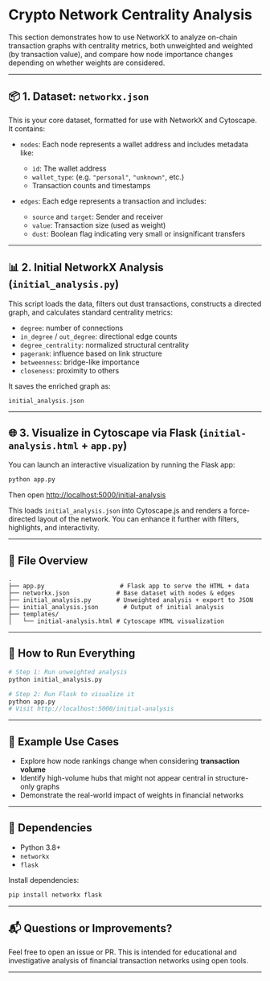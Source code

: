 # Crypto Network Centrality Analysis

This section demonstrates how to use NetworkX to analyze on-chain transaction graphs with centrality metrics, both unweighted and weighted (by transaction value), and compare how node importance changes depending on whether weights are considered.

---

## 📦 1. Dataset: `networkx.json`

This is your core dataset, formatted for use with NetworkX and Cytoscape. It contains:

- `nodes`: Each node represents a wallet address and includes metadata like:
  - `id`: The wallet address
  - `wallet_type`: (e.g. `"personal"`, `"unknown"`, etc.)
  - Transaction counts and timestamps

- `edges`: Each edge represents a transaction and includes:
  - `source` and `target`: Sender and receiver
  - `value`: Transaction size (used as weight)
  - `dust`: Boolean flag indicating very small or insignificant transfers

---

## 📊 2. Initial NetworkX Analysis (`initial_analysis.py`)

This script loads the data, filters out dust transactions, constructs a directed graph, and calculates standard centrality metrics:

- `degree`: number of connections
- `in_degree` / `out_degree`: directional edge counts
- `degree_centrality`: normalized structural centrality
- `pagerank`: influence based on link structure
- `betweenness`: bridge-like importance
- `closeness`: proximity to others

It saves the enriched graph as:

```
initial_analysis.json
```

---

## 🌐 3. Visualize in Cytoscape via Flask (`initial-analysis.html` + `app.py`)

You can launch an interactive visualization by running the Flask app:

```bash
python app.py
```

Then open [http://localhost:5000/initial-analysis](http://localhost:5000/initial-analysis)

This loads `initial_analysis.json` into Cytoscape.js and renders a force-directed layout of the network. You can enhance it further with filters, highlights, and interactivity.

---

## 📁 File Overview

```
.
├── app.py                     # Flask app to serve the HTML + data
├── networkx.json             # Base dataset with nodes & edges
├── initial_analysis.py       # Unweighted analysis + export to JSON
├── initial_analysis.json       # Output of initial analysis
├── templates/
│   └── initial-analysis.html # Cytoscape HTML visualization
```

---

## 🚀 How to Run Everything

```bash
# Step 1: Run unweighted analysis
python initial_analysis.py

# Step 2: Run Flask to visualize it
python app.py
# Visit http://localhost:5000/initial-analysis
```

---

## 📌 Example Use Cases

- Explore how node rankings change when considering **transaction volume**
- Identify high-volume hubs that might not appear central in structure-only graphs
- Demonstrate the real-world impact of weights in financial networks

---

## 📃 Dependencies

- Python 3.8+
- `networkx`
- `flask`

Install dependencies:

```bash
pip install networkx flask
```

---

## 📬 Questions or Improvements?

Feel free to open an issue or PR. This is intended for educational and investigative analysis of financial transaction networks using open tools.

---
